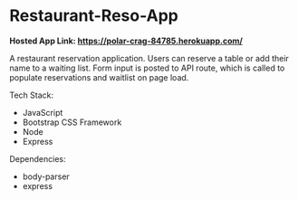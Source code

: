 # Restaurant-Reso-App

<strong>Hosted App Link: https://polar-crag-84785.herokuapp.com/</strong>

A restaurant reservation application. Users can reserve a table or add their name to a waiting list. Form input is posted to API route, which is called to populate reservations and waitlist on page load.

Tech Stack:
  - JavaScript
  - Bootstrap CSS Framework
  - Node
  - Express
  
Dependencies:
  - body-parser
  - express
